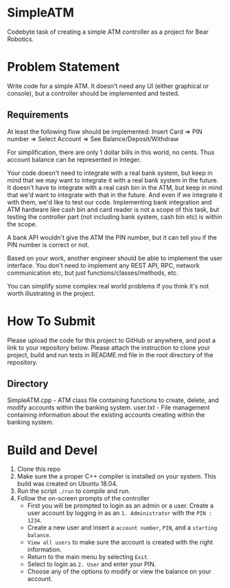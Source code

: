 # SimpleATM

Codebyte task of creating a simple ATM controller as a project for Bear Robotics.

# Problem Statement

Write code for a simple ATM. It doesn't need any UI (either graphical or console), but a controller should be implemented and tested.

## Requirements
At least the following flow should be implemented: Insert Card => PIN number => Select Account => See Balance/Deposit/Withdraw

For simplification, there are only 1 dollar bills in this world, no cents. Thus account balance can be represented in integer.

Your code doesn't need to integrate with a real bank system, but keep in mind that we may want to integrate it with a real bank system in the future. It doesn't have to integrate with a real cash bin in the ATM, but keep in mind that we'd want to integrate with that in the future. And even if we integrate it with them, we'd like to test our code. Implementing bank integration and ATM hardware like cash bin and card reader is not a scope of this task, but testing the controller part (not including bank system, cash bin etc) is within the scope.

A bank API wouldn't give the ATM the PIN number, but it can tell you if the PIN number is correct or not.

Based on your work, another engineer should be able to implement the user interface. You don't need to implement any REST API, RPC, network communication etc, but just functions/classes/methods, etc.

You can simplify some complex real world problems if you think it's not worth illustrating in the project.

# How To Submit
Please upload the code for this project to GitHub or anywhere, and post a link to your repository below. Please attach the instruction to clone your project, build and run tests in README.md file in the root directory of the repository.

## Directory

SimpleATM.cpp - ATM class file containing functions to create, delete, and modify accounts within the banking system.
user.txt - File management containing information about the existing accounts creating within the banking system.

# Build and Devel

1. Clone this repo
2. Make sure the a proper C++ compiler is installed on your system. This build was created on Ubuntu 18.04.
3. Run the script ```./run``` to compile and run.
4. Follow the on-screen prompts of the controller
   - First you will be prompted to login as an admin or a user. Create a user account by logging in as an ```1. Administrator``` with the ```PIN : 1234```.
   - Create a new user and insert a ```account number```, ```PIN```, and a ```starting balance```.
   - ```View all users``` to make sure the account is created with the right information.
   - Return to the main menu by selecting ```Exit```.
   - Select to login as ```2. User``` and enter your PIN.
   - Choose any of the options to modify or view the balance on your account.
